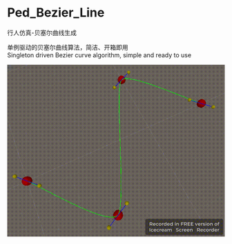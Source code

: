 # Ped_Bezier_Line
行人仿真-贝塞尔曲线生成

单例驱动的贝塞尔曲线算法，简洁、开箱即用
<br>Singleton driven Bezier curve algorithm, simple and ready to use

![Example](https://github.com/thatJasonMao/Ped_Bezier_Line/blob/main/Bezier.gif "Dynamic Bezier Line")
